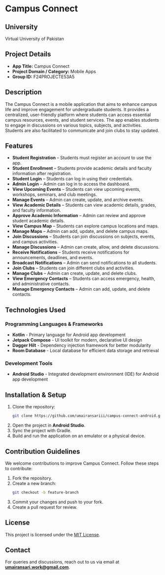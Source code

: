 # Campus Connect

## University

Virtual University of Pakistan

## Project Details

- **App Title:** Campus Connect
- **Project Domain / Category:** Mobile Apps
- **Group ID:** F24PROJECTE53A5

## Description

The Campus Connect is a mobile application that aims to enhance campus life and improve engagement for undergraduate students. It provides a centralized, user-friendly platform where students can access essential campus resources, events, and student services. The app enables students to engage in discussions on various topics, subjects, and activities. Students are also facilitated to communicate and join clubs to stay updated.

## Features

- **Student Registration** – Students must register an account to use the app.
- **Student Enrollment** – Students provide academic details and faculty information after registration.
- **Student Login** – Students can log in using their credentials.
- **Admin Login** – Admin can log in to access the dashboard.
- **View Upcoming Events** – Students can view upcoming events, workshops, seminars, and club meetings.
- **Manage Events** – Admin can create, update, and archive events.
- **View Academic Details** – Students can view academic details, grades, and faculty information.
- **Approve Academic Information** – Admin can review and approve student academic details.
- **View Campus Map** – Students can explore campus locations and maps.
- **Manage Maps** – Admin can add, update, and delete campus maps.
- **Join Discussions** – Students can join discussions on subjects, events, and campus activities.
- **Manage Discussions** – Admin can create, allow, and delete discussions.
- **Receive Notifications** – Students receive notifications for announcements, deadlines, and events.
- **Broadcast Notifications** – Admin can send notifications to all students.
- **Join Clubs** – Students can join different clubs and activities.
- **Manage Clubs** – Admin can create, update, and delete clubs.
- **View Emergency Contacts** – Students can access emergency, health, and administrative contacts.
- **Manage Emergency Contacts** – Admin can add, update, and delete contacts.

## Technologies Used

### Programming Languages & Frameworks

- **Kotlin** - Primary language for Android app development
- **Jetpack Compose** - UI toolkit for modern, declarative UI design
- **Dagger Hilt** - Dependency injection framework for better modularity
- **Room Database** - Local database for efficient data storage and retrieval

### Development Tools

- **Android Studio** - Integrated development environment (IDE) for Android app development

## Installation & Setup

1. Clone the repository:
   ```bash
   git clone https://github.com/umairansariii/campus-connect-android.git
   ```
2. Open the project in **Android Studio**.
3. Sync the project with Gradle.
4. Build and run the application on an emulator or a physical device.

## Contribution Guidelines

We welcome contributions to improve Campus Connect. Follow these steps to contribute:

1. Fork the repository.
2. Create a new branch:
   ```bash
   git checkout -b feature-branch
   ```
3. Commit your changes and push to your fork.
4. Create a pull request for review.

## License

This project is licensed under the [MIT License](LICENSE).

## Contact

For queries and discussions, reach out to us via email at **umairansari.work@gmail.com**.
